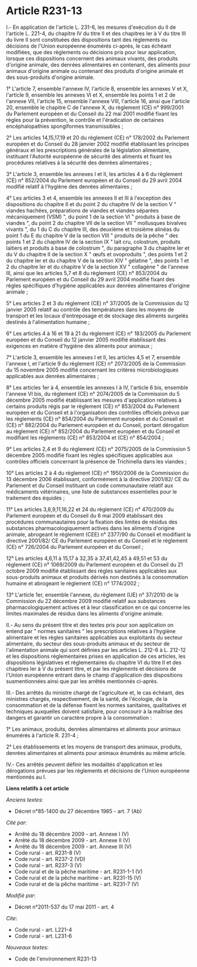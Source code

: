 # Article R231-13

I.- En application de l'article L. 231-6, les mesures d'exécution du II de l'article L. 221-4, du chapitre IV du titre II et
des chapitres Ier à V du titre III du livre II sont constituées des dispositions tant des règlements ou décisions de l'Union
européenne énumérés ci-après, le cas échéant modifiées, que des règlements ou décisions pris pour leur application, lorsque
ces dispositions concernent des animaux vivants, des produits d'origine animale, des denrées alimentaires en contenant, des
aliments pour animaux d'origine animale ou contenant des produits d'origine animale et des sous-produits d'origine animale. 

1° L'article 7, ensemble l'annexe IV, l'article 8, ensemble les annexes V et X, l'article 9, ensemble les annexes VI et X,
ensemble les points 1 et 2 de l'annexe VII, l'article 15, ensemble l'annexe VIII, l'article 16, ainsi que l'article 20,
ensemble le chapitre C de l'annexe X, du règlement (CE) n° 999/2001 du Parlement européen et du Conseil du 22 mai 2001
modifié fixant les règles pour la prévention, le contrôle et l'éradication de certaines encéphalopathies spongiformes
transmissibles ; 

2° Les articles 14,15,17,19 et 20 du règlement (CE) n° 178/2002 du Parlement européen et du Conseil du 28 janvier 2002
modifié établissant les principes généraux et les prescriptions générales de la législation alimentaire, instituant
l'Autorité européenne de sécurité des aliments et fixant les procédures relatives à la sécurité des denrées alimentaires ; 

3° L'article 3, ensemble les annexes I et II, les articles 4 à 6 du règlement (CE) n° 852/2004 du Parlement européen et du
Conseil du 29 avril 2004 modifié relatif à l'hygiène des denrées alimentaires ; 

4° Les articles 3 et 4, ensemble les annexes II et III à l'exception des dispositions du chapitre II et du point 2 du
chapitre IV de la section V " viandes hachées, préparations de viandes et viandes séparées mécaniquement (VSM) ", du point 1
de la section VI " produits à base de viandes ", du point 2 du chapitre VII de la section VII " mollusques bivalves vivants
", du 1 du C du chapitre III, des deuxième et troisième alinéas du point 1 du E du chapitre V de la section VIII " produits
de la pêche " des points 1 et 2 du chapitre IV de la section IX " lait cru, colostrum, produits laitiers et produits à base
de colostrum ", du paragraphe 3 du chapitre Ier et du V du chapitre II de la section X " œufs et ovoproduits ", des points 1
et 2 du chapitre Ier et du chapitre V de la section XIV " gélatine ", des points 1 et 2 du chapitre Ier et du chapitre V de
la section XV " collagène " de l'annexe III, ainsi que les articles 5,7 et 8 du règlement (CE) n° 853/2004 du Parlement
européen et du Conseil du 29 avril 2004 modifié fixant des règles spécifiques d'hygiène applicables aux denrées alimentaires
d'origine animale ; 

5° Les articles 2 et 3 du règlement (CE) n° 37/2005 de la Commission du 12 janvier 2005 relatif au contrôle des températures
dans les moyens de transport et les locaux d'entreposage et de stockage des aliments surgelés destinés à l'alimentation
humaine ; 

6° Les articles 4 à 16 et 19 à 21 du règlement (CE) n° 183/2005 du Parlement européen et du Conseil du 12 janvier 2005
modifié établissant des exigences en matière d'hygiène des aliments pour animaux ; 

7° L'article 3, ensemble les annexes I et II, les articles 4,5 et 7, ensemble l'annexe I, et l'article 9 du règlement (CE) n°
2073/2005 de la Commission du 15 novembre 2005 modifié concernant les critères microbiologiques applicables aux denrées
alimentaires ; 

8° Les articles 1er à 4, ensemble les annexes I à IV, l'article 6 bis, ensemble l'annexe VI bis, du règlement (CE) n°
2074/2005 de la Commission du 5 décembre 2005 modifié établissant les mesures d'application relatives à certains produits
régis par le règlement (CE) n° 853/2004 du Parlement européen et du Conseil et à l'organisation des contrôles officiels
prévus par les règlements (CE) n° 854/2004 du Parlement européen et du Conseil et (CE) n° 882/2004 du Parlement européen et
du Conseil, portant dérogation au règlement (CE) n° 852/2004 du Parlement européen et du Conseil et modifiant les règlements
(CE) n° 853/2004 et (CE) n° 854/2004 ; 

9° Les articles 2,4 et 9 du règlement (CE) n° 2075/2005 de la Commission 5 décembre 2005 modifié fixant les règles
spécifiques applicables aux contrôles officiels concernant la présence de Trichinella dans les viandes ; 

10° Les articles 2 à 4 du règlement (CE) n° 1950/2006 de la Commission du 13 décembre 2006 établissant, conformément à la
directive 2001/82/ CE du Parlement et du Conseil instituant un code communautaire relatif aux médicaments vétérinaires, une
liste de substances essentielles pour le traitement des équidés ; 

11° Les articles 3,8,9,11,16,22 et 24 du règlement (CE) n° 470/2009 du Parlement européen et du Conseil du 6 mai 2009
établissant des procédures communautaires pour la fixation des limites de résidus des substances pharmacologiquement actives
dans les aliments d'origine animale, abrogeant le règlement (CEE) n° 2377/90 du Conseil et modifiant la directive 2001/82/ CE
du Parlement européen et du Conseil et le règlement (CE) n° 726/2004 du Parlement européen et du Conseil ; 

12° Les articles 4,6,11 à 15,17 à 32,35 à 37,41,42,45 à 49,51 et 53 du règlement (CE) n° 1069/2009 du Parlement européen et
du Conseil du 21 octobre 2009 modifié établissant des règles sanitaires applicables aux sous-produits animaux et produits
dérivés non destinés à la consommation humaine et abrogeant le règlement (CE) n° 1774/2002 ; 

13° L'article 1er, ensemble l'annexe, du règlement (UE) n° 37/2010 de la Commission du 22 décembre 2009 modifié relatif aux
substances pharmacologiquement actives et à leur classification en ce qui concerne les limites maximales de résidus dans les
aliments d'origine animale. 

II.- Au sens du présent titre et des textes pris pour son application on entend par " normes sanitaires " les prescriptions
relatives à l'hygiène alimentaire et les règles sanitaires applicables aux exploitants du secteur alimentaire, du secteur des
sous-produits animaux et du secteur de l'alimentation animale qui sont définies par les articles L. 212-6 à L. 212-12 et les
dispositions réglementaires prises en application de ces articles, les dispositions législatives et réglementaires du
chapitre VI du titre II et des chapitres Ier à V du présent titre, et par les règlements et décisions de l'Union européenne
entrant dans le champ d'application des dispositions susmentionnées ainsi que par les arrêtés mentionnés ci-après. 

III.- Des arrêtés du ministre chargé de l'agriculture et, le cas échéant, des ministres chargés, respectivement, de la santé,
de l'écologie, de la consommation et de la défense fixent les normes sanitaires, qualitatives et techniques auxquelles
doivent satisfaire, pour concourir à la maîtrise des dangers et garantir un caractère propre à la consommation : 

1° Les animaux, produits, denrées alimentaires et aliments pour animaux énumérés à l'article R. 231-4 ; 

2° Les établissements et les moyens de transport des animaux, produits, denrées alimentaires et aliments pour animaux
énumérés au même article. 

IV.- Ces arrêtés peuvent définir les modalités d'application et les dérogations prévues par les règlements et décisions de
l'Union européenne mentionnés au I.

**Liens relatifs à cet article**

_Anciens textes_:

  - Décret n°85-1400 du 27 décembre 1985 - art. 7 (Ab)

_Cité par_:

  - Arrêté du 18 décembre 2009 - art. Annexe I (V)
  - Arrêté du 18 décembre 2009 - art. Annexe II (V)
  - Arrêté du 18 décembre 2009 - art. Annexe III (V)
  - Code rural - art. R231-8 (V)
  - Code rural - art. R237-2 (VD)
  - Code rural - art. R237-3 (V)
  - Code rural et de la pêche maritime - art. R231-1-1 (V)
  - Code rural et de la pêche maritime - art. R231-15 (V)
  - Code rural et de la pêche maritime - art. R231-7 (V)

_Modifié par_:

  - Décret n°2011-537 du 17 mai 2011 - art. 4

_Cite_:

  - Code rural - art. L221-4
  - Code rural - art. L231-6

_Nouveaux textes_:

  - Code de l'environnement R231-13
